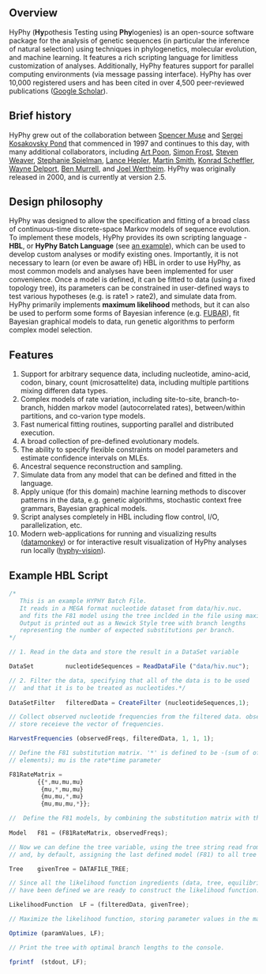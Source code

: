 ## Overview

HyPhy (**Hy**pothesis Testing using **Phy**logenies) is an open-source software package for the analysis of genetic sequences (in particular the inference of natural selection) using techniques in phylogenetics, molecular evolution, and machine learning. It features a rich scripting language for limitless customization of analyses. Additionally, HyPhy features support for parallel computing environments (via message passing interface). HyPhy has over 10,000 registered users and has been cited in over 4,500 peer-reviewed publications ([Google Scholar](https://scholar.google.com/scholar?cites=16973819349446791915,2507126703666127860,10744903628463166553,15911627314324900825,17874163875017617061,7814797909138642259)). 

## Brief history

HyPhy grew out of the collaboration between [Spencer Muse](http://www4.stat.ncsu.edu/~muse/) and [Sergei Kosakovsky Pond](http://hyphy.org/sergei) that commenced in 1997 and continues to this day, with many additional collaborators, including [Art Poon](https://www.schulich.uwo.ca/pathol/people/bios/faculty/poon_art.html), [Simon Frost](http://www.vet.cam.ac.uk/directory/sdf22@cam.ac.uk), [Steven Weaver](http://stevenweaver.org), [Stephanie Spielman](http://sjspielman.org), [Lance Hepler](https://github.com/nlhepler), [Martin Smith](https://www.linkedin.com/in/martin-smith-371a7717/), [Konrad Scheffler](https://www.linkedin.com/in/konrad-scheffler-b185943/), [Wayne Delport](https://www.linkedin.com/in/wayne-delport-5195b545/), [Ben Murrell](http://profiles.ucsd.edu/benjamin.murrell), and [Joel Wertheim](http://id.ucsd.edu/faculty/wertheim.shtml). HyPhy was originally released in 2000, and is currently at version 2.5. 

## Design philosophy
 
HyPhy was designed to allow the specification and fitting of a broad class of continuous-time discrete-space Markov models of sequence evolution. To implement these models, HyPhy provides its own scripting language - **HBL**, or **HyPhy Batch Language** (see [an example](#example-hbl-script)), which can be used to develop custom analyses or modify existing ones. Importantly, it is not necessary to learn (or even be aware of) HBL in order to use HyPhy, as most common models and analyses have been implemented for user convenience. Once a model is defined, it can be fitted to data (using a fixed topology tree), its parameters can be constrained in user-defined ways to test various hypotheses (e.g. is rate1 > rate2), and simulate data from. HyPhy primarily implements **maximum likelihood** methods, but it can also be used to perform some forms of Bayesian inference (e.g. [FUBAR](/methods/selection-methods.md#fubar)), fit Bayesian graphical models to data, run genetic algorithms to perform complex model selection.

## Features

1. Support for arbitrary sequence data, including nucleotide, amino-acid, codon, binary, count (microsattelite) data, including multiple partitions mixing differen data types. 
2. Complex models of rate variation, including site-to-site, branch-to-branch, hidden markov model (autocorrelated rates), between/within partitions, and co-varion type models.
3. Fast numerical fitting routines, supporting parallel and distributed execution.
4. A broad collection of pre-defined evolutionary models. 
5. The ability to specify flexible constraints on model parameters and estimate confidence intervals on MLEs.
6. Ancestral sequence reconstruction and sampling. 
7. Simulate data from any model that can be defined and fitted in the language.
8. Apply unique (for this domain) machine learning methods to discover patterns in the data, e.g. genetic algorithms, stochastic context free grammars, Bayesian graphical models.
9. Script analyses completely in HBL including flow control, I/O, parallelization, etc.
10. Modern web-applications for running and visualizing results ([datamonkey](https://datamonkey.org)) or for interactive result visualization of HyPhy analyses run locally ([hyphy-vision](http://vision.hyphy.org)).



## Example HBL Script
```js
/* 
   This is an example HYPHY Batch File.
   It reads in a MEGA format nucleotide dataset from data/hiv.nuc.
   and fits the F81 model using the tree inclded in the file using maximum likelihood.
   Output is printed out as a Newick Style tree with branch lengths
   representing the number of expected substitutions per branch.
*/

// 1. Read in the data and store the result in a DataSet variable

DataSet 		nucleotideSequences = ReadDataFile ("data/hiv.nuc");

// 2. Filter the data, specifying that all of the data is to be used
//  and that it is to be treated as nucleotides.*/
	 
DataSetFilter	filteredData = CreateFilter (nucleotideSequences,1);

// Collect observed nucleotide frequencies from the filtered data. observedFreqs will
// store receieve the vector of frequencies. 

HarvestFrequencies (observedFreqs, filteredData, 1, 1, 1);

// Define the F81 substitution matrix. '*' is defined to be -(sum of off-diag row 
// elements); mu is the rate*time parameter 

F81RateMatrix = 
		{{*,mu,mu,mu}
		 {mu,*,mu,mu}
		 {mu,mu,*,mu}
		 {mu,mu,mu,*}};

//  Define the F81 models, by combining the substitution matrix with the vector of observed (equilibrium) frequencies.
	  
Model 	F81 = (F81RateMatrix, observedFreqs);

// Now we can define the tree variable, using the tree string read from the data file, 
// and, by default, assigning the last defined model (F81) to all tree branches.

Tree	givenTree = DATAFILE_TREE;

// Since all the likelihood function ingredients (data, tree, equilibrium frequencies)
// have been defined we are ready to construct the likelihood function.

LikelihoodFunction  LF = (filteredData, givenTree);

// Maximize the likelihood function, storing parameter values in the matrix paramValues 

Optimize (paramValues, LF);

// Print the tree with optimal branch lengths to the console. 

fprintf  (stdout, LF);

```
